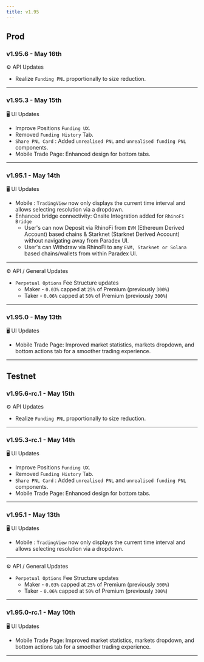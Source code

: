 ```yaml
---
title: v1.95
---
```

## Prod
### v1.95.6 - May 16th
⚙️ API Updates
* Realize `Funding PNL` proportionally to size reduction.
---
### v1.95.3 - May 15th
🖥️  UI Updates
* Improve Positions `Funding UX`.
* Removed `Funding History` Tab.
* `Share PNL Card` : Added `unrealised PNL` and `unrealised funding PNL` components.
* Mobile Trade Page: Enhanced design for bottom tabs.
---
### v1.95.1 - May 14th
🖥️  UI Updates
* Mobile : `TradingView` now only displays the current time interval and allows selecting resolution via a dropdown.
* Enhanced bridge connectivity: Onsite Integration added for `RhinoFi Bridge`
  * User's can now Deposit via RhinoFi from `EVM` (Ethereum Derived Account) based chains & Starknet (Starknet Derived Account) without navigating away from Paradex UI.
  * User's can Withdraw via RhinoFi to any `EVM, Starknet or Solana` based chains/wallets from within Paradex UI.
---
⚙️ API / General Updates
  * `Perpetual Options` Fee Structure updates
    * Maker - `0.03%` capped at `25%` of Premium (previously `300%`)
    * Taker - `0.06%` capped at `50%` of Premium (previously `300%`)
---
### v1.95.0 - May 13th
🖥️  UI Updates
* Mobile Trade Page: Improved market statistics,  markets dropdown, and bottom actions tab for a smoother trading experience.
---

## Testnet
### v1.95.6-rc.1 - May 15th
⚙️ API Updates
* Realize `Funding PNL` proportionally to size reduction.
---
### v1.95.3-rc.1 - May 14th
🖥️  UI Updates
* Improve Positions `Funding UX`.
* Removed `Funding History` Tab.
* `Share PNL Card` : Added `unrealised PNL` and `unrealised funding PNL` components.
* Mobile Trade Page: Enhanced design for bottom tabs.
---
### v1.95.1 - May 13th
🖥️  UI Updates
* Mobile : `TradingView` now only displays the current time interval and allows selecting resolution via a dropdown.
---
⚙️ API / General Updates
  * `Perpetual Options` Fee Structure updates
    * Maker - `0.03%` capped at `25%` of Premium (previously `300%`)
    * Taker - `0.06%` capped at `50%` of Premium (previously `300%`)
---
### v1.95.0-rc.1 - May 10th
🖥️  UI Updates
* Mobile Trade Page: Improved market statistics,  markets dropdown, and bottom actions tab for a smoother trading experience.
---
